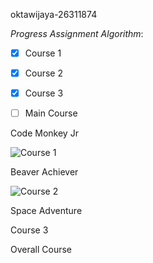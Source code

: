 oktawijaya-26311874

_Progress Assignment Algorithm_:
- [X] Course 1
- [X] Course 2
- [X] Course 3
- [ ] Main Course


Code Monkey Jr

![Course 1](https://user-images.githubusercontent.com/107865829/189854319-388892f8-9c4c-421b-87eb-f7a8f7c37228.PNG)

Beaver Achiever

![Course 2](https://user-images.githubusercontent.com/107865829/189854823-e361b2c4-6ec9-4097-9d7a-d16630f01ea7.PNG)


Space Adventure

Course 3

Overall Course
